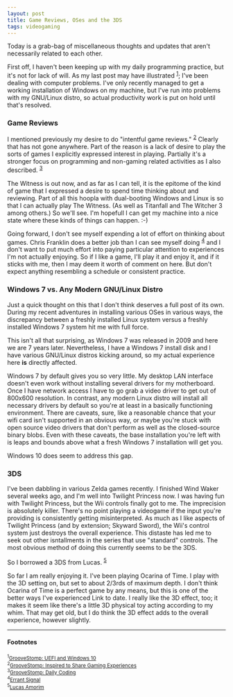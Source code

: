 ```yaml
---
layout: post
title: Game Reviews, OSes and the 3DS
tags: videogaming
---
```


Today is a grab-bag of miscellaneous thoughts and updates that aren't necessarily related to each other.

First off, I haven't been keeping up with my daily programming practice, but it's not for lack of will.
As my last post may have illustrated <sup><a href="#2016-02-03_ref1">1</a></sup>; I've been dealing with computer problems.  I've only recently managed
to get a working installation of Windows on my machine, but I've run into problems with my GNU/Linux distro,
so actual productivity work is put on hold until that's resolved.

### Game Reviews
I mentioned previously my desire to do "intentful game reviews." <sup><a href="#2016-02-03_ref2">2</a></sup>  Clearly that has not gone anywhere.
Part of the reason is a lack of desire to play the sorts of games I explicitly expressed interest in playing.
Partially it's a stronger focus on programming and non-gaming related activities as I also described. <sup><a href="#2016-02-03_ref3">3</a></sup>

The Witness is out now, and as far as I can tell, it is the epitome of the kind of game that I expressed
a desire to spend time thinking about and reviewing.  Part of all this hoopla with dual-booting Windows
and Linux is so that I can actually play The Witness. (As well as Titanfall and The Witcher 3 among others.)
So we'll see.  I'm hopefull I can get my machine into a nice state where these kinds of things can happen. :-)

Going forward, I don't see myself expending a lot of effort on thinking about games.  Chris Franklin does
a better job than I can see myself doing <sup><a href="#2016-02-03_ref4">4</a></sup> and I don't want to put much effort into paying particular
attention to experiences I'm not actually enjoying.  So if I like a game, I'll play it and enjoy it, and if it
sticks with me, then I may deem it worth of comment on here.  But don't expect anything resembling a schedule
or consistent practice.

### Windows 7 vs. Any Modern GNU/Linux Distro

Just a quick thought on this that I don't think deserves a full post of its own.<br/>
During my recent adventures in installing various OSes in various ways, the discrepancy between a freshly
installed Linux system versus a freshly installed Windows 7 system hit me with full force.

This isn't all that surprising, as Windows 7 was released in 2009 and here we are 7 years later.
Nevertheless, I have a Windows 7 install disk and I have various GNU/Linux distros kicking around, so my
actual experience here **is** directly affected.

Windows 7 by default gives you so very little.  My desktop LAN interface doesn't even work without installing
several drivers for my motherboard.  Once I have network access I have to go grab a video driver to get out
of 800x600 resolution.  In contrast, any modern Linux distro will install all necessary drivers by default
so you're at least in a basically functioning environment.  There are caveats, sure, like a reasonable chance
that your wifi card isn't supported in an obvious way, or maybe you're stuck with open source video drivers
that don't perform as well as the closed-source binary blobs.  Even with these caveats, the base installation
you're left with is leaps and bounds above what a fresh Windows 7 installation will get you.

Windows 10 does seem to address this gap.

### 3DS
I've been dabbling in various Zelda games recently.  I finished Wind Waker several weeks ago, and I'm well
into Twilight Princess now.  I was having fun with Twilight Princess, but the Wii controls finally got to me.
The imprecision is absolutely killer.  There's no point playing a videogame if the input you're providing
is consistently getting misinterpreted.  As much as I like aspects of Twilight Princess (and by extension;
Skyward Sword), the Wii's control system just destroys the overall experience.  This distaste has led me to
seek out other isntallments in the series that use "standard" controls.  The most obvious method of doing
this currently seems to be the 3DS.

So I borrowed a 3DS from Lucas. <sup><a href="#2016-02-03_ref5">5</a></sup>

So far I am really enjoying it.  I've been playing Ocarina of Time.  I play with the 3D setting on, but set
to about 2/3rds of maximum depth.  I don't think Ocarina of Time is a perfect game by any means, but this
is one of the better ways I've experienced Link to date.  I really like the 3D effect, too; it makes it seem
like there's a little 3D physical toy acting according to my whim.  That may get old, but I do think the 3D
effect adds to the overall experience, however slightly.

----
#### Footnotes
<sub><sup id="2016-02-03_ref1">1</sup><a href="https://www.groovestomp.com/2016/02/02/bad-software/">GrooveStomp: UEFI and Windows 10</a></sub><br />
<sub><sup id="2016-02-03_ref2">2</sup><a href="https://www.groovestomp.com/2015/10/19/pc-gaming/">GrooveStomp: Inspired to Share Gaming Experiences</a></sub><br />
<sub><sup id="2016-02-03_ref3">3</sup><a href="https://www.groovestomp.com/2016/01/19/daily-coding/">GrooveStomp: Daily Coding</a></sub><br />
<sub><sup id="2016-02-03_ref4">4</sup><a href="https://www.youtube.com/user/Campster">Errant Signal</a></sub><br />
<sub><sup id="2016-02-03_ref5">5</sup><a href="https://www.lucasamorim.ca">Lucas Amorim</a></sub><br />
